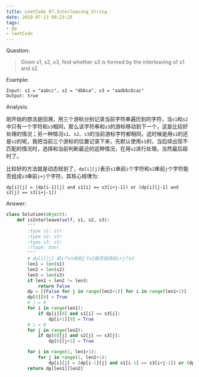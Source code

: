 ```yaml
---
title: LeetCode 97.Interleaving_String
date: 2019-07-13 08:23:25
tags: 
- dp
- leetCode
---
```


Question:

> Given s1, s2, s3, find whether s3 is formed by the interleaving of s1 and s2.

<!--more-->

Example:

    Input: s1 = "aabcc", s2 = "dbbca", s3 = "aadbbcbcac"
    Output: true

Analysis:

刚开始的想法是回溯，用三个游标分别记录当前字符串遍历到的字符，当`s1`和`s2`中只有一个字符和`s3`相同，那么该字符串和`s3`的游标移动到下一个，这是比较好处理的情况；另一种情况`s1`、`s2`、`s3`的当前游标字符都相同，这时候是用`s1`的还是`s2`的呢，我把当前三个游标的位置记录下来，先默认使用`s1`的，当后续出现不匹配的情况时，选择和当前判断最近的这种情况，在用`s2`进行处理。当然最后超时了。

比较好的方法就是动态规划了，`dp[i][j]`表示`s1`串前`i`个字符和`s2`串前`j`个字符能否组成`s3`串前`i+j`个字符，其核心规律为:

    dp[i][j] = (dp[i-1][j] and s1[i] == s3[i+j-1]) or (dp[i][j-1] and s2[j] == s3[i+j-1]) 

Answer:

``` python
class Solution(object):
    def isInterleave(self, s1, s2, s3):
        """
        :type s1: str
        :type s2: str
        :type s3: str
        :rtype: bool
        """
        # dp[i][j] 前i个s1和前j个s2能否组成前i+j个s3
        len1 = len(s1)
        len2 = len(s2)
        len3 = len(s3)
        if len1 + len2 != len3:
            return False
        dp = [[False for j in range(len2+1)] for i in range(len1+1)]
        dp[0][0] = True
        # j = 0
        for i in range(len1):
            if dp[i][0] and s1[i] == s3[i]:
                dp[i+1][0] = True
        # i = 0
        for j in range(len2):
            if dp[0][j] and s2[j] == s3[j]:
                dp[0][j+1] = True

        for i in range(1, len1+1):
            for j in range(1, len2+1):
                dp[i][j] = (dp[i-1][j] and s1[i-1] == s3[i+j-1]) or (dp[i][j-1] and s2[j-1] == s3[j+i-1])
        return dp[len1][len2]
```
